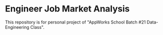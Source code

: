 # Engineer Job Market Analysis
This repository is for personal project of "AppWorks School Batch #21 Data-Engineering Class".
